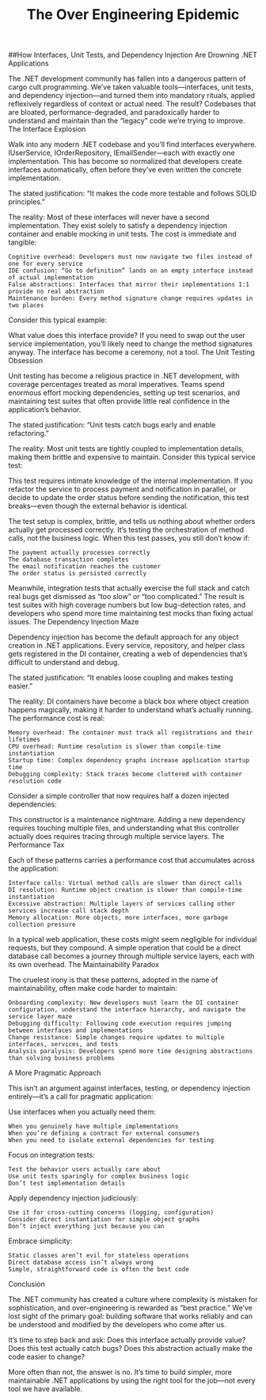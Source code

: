﻿---
layout: post
title: The Over Engineering Epidemic
---

##How Interfaces, Unit Tests, and Dependency Injection Are Drowning .NET Applications

The .NET development community has fallen into a dangerous pattern of cargo cult programming. We’ve taken valuable tools—interfaces, unit tests, and dependency injection—and turned them into mandatory rituals, applied reflexively regardless of context or actual need. The result? Codebases that are bloated, performance-degraded, and paradoxically harder to understand and maintain than the “legacy” code we’re trying to improve.
The Interface Explosion

Walk into any modern .NET codebase and you’ll find interfaces everywhere. IUserService, IOrderRepository, IEmailSender—each with exactly one implementation. This has become so normalized that developers create interfaces automatically, often before they’ve even written the concrete implementation.

The stated justification: “It makes the code more testable and follows SOLID principles.”

The reality: Most of these interfaces will never have a second implementation. They exist solely to satisfy a dependency injection container and enable mocking in unit tests. The cost is immediate and tangible:

    Cognitive overhead: Developers must now navigate two files instead of one for every service
    IDE confusion: “Go to definition” lands on an empty interface instead of actual implementation
    False abstractions: Interfaces that mirror their implementations 1:1 provide no real abstraction
    Maintenance burden: Every method signature change requires updates in two places

Consider this typical example:

What value does this interface provide? If you need to swap out the user service implementation, you’ll likely need to change the method signatures anyway. The interface has become a ceremony, not a tool.
The Unit Testing Obsession

Unit testing has become a religious practice in .NET development, with coverage percentages treated as moral imperatives. Teams spend enormous effort mocking dependencies, setting up test scenarios, and maintaining test suites that often provide little real confidence in the application’s behavior.

The stated justification: “Unit tests catch bugs early and enable refactoring.”

The reality: Most unit tests are tightly coupled to implementation details, making them brittle and expensive to maintain. Consider this typical service test:

This test requires intimate knowledge of the internal implementation. If you refactor the service to process payment and notification in parallel, or decide to update the order status before sending the notification, this test breaks—even though the external behavior is identical.

The test setup is complex, brittle, and tells us nothing about whether orders actually get processed correctly. It’s testing the orchestration of method calls, not the business logic. When this test passes, you still don’t know if:

    The payment actually processes correctly
    The database transaction completes
    The email notification reaches the customer
    The order status is persisted correctly

Meanwhile, integration tests that actually exercise the full stack and catch real bugs get dismissed as “too slow” or “too complicated.” The result is test suites with high coverage numbers but low bug-detection rates, and developers who spend more time maintaining test mocks than fixing actual issues.
The Dependency Injection Maze

Dependency injection has become the default approach for any object creation in .NET applications. Every service, repository, and helper class gets registered in the DI container, creating a web of dependencies that’s difficult to understand and debug.

The stated justification: “It enables loose coupling and makes testing easier.”

The reality: DI containers have become a black box where object creation happens magically, making it harder to understand what’s actually running. The performance cost is real:

    Memory overhead: The container must track all registrations and their lifetimes
    CPU overhead: Runtime resolution is slower than compile-time instantiation
    Startup time: Complex dependency graphs increase application startup time
    Debugging complexity: Stack traces become cluttered with container resolution code

Consider a simple controller that now requires half a dozen injected dependencies:

This constructor is a maintenance nightmare. Adding a new dependency requires touching multiple files, and understanding what this controller actually does requires tracing through multiple service layers.
The Performance Tax

Each of these patterns carries a performance cost that accumulates across the application:

    Interface calls: Virtual method calls are slower than direct calls
    DI resolution: Runtime object creation is slower than compile-time instantiation
    Excessive abstraction: Multiple layers of services calling other services increase call stack depth
    Memory allocation: More objects, more interfaces, more garbage collection pressure

In a typical web application, these costs might seem negligible for individual requests, but they compound. A simple operation that could be a direct database call becomes a journey through multiple service layers, each with its own overhead.
The Maintainability Paradox

The cruelest irony is that these patterns, adopted in the name of maintainability, often make code harder to maintain:

    Onboarding complexity: New developers must learn the DI container configuration, understand the interface hierarchy, and navigate the service layer maze
    Debugging difficulty: Following code execution requires jumping between interfaces and implementations
    Change resistance: Simple changes require updates to multiple interfaces, services, and tests
    Analysis paralysis: Developers spend more time designing abstractions than solving business problems

A More Pragmatic Approach

This isn’t an argument against interfaces, testing, or dependency injection entirely—it’s a call for pragmatic application:

Use interfaces when you actually need them:

    When you genuinely have multiple implementations
    When you’re defining a contract for external consumers
    When you need to isolate external dependencies for testing

Focus on integration tests:

    Test the behavior users actually care about
    Use unit tests sparingly for complex business logic
    Don’t test implementation details

Apply dependency injection judiciously:

    Use it for cross-cutting concerns (logging, configuration)
    Consider direct instantiation for simple object graphs
    Don’t inject everything just because you can

Embrace simplicity:

    Static classes aren’t evil for stateless operations
    Direct database access isn’t always wrong
    Simple, straightforward code is often the best code

Conclusion

The .NET community has created a culture where complexity is mistaken for sophistication, and over-engineering is rewarded as “best practice.” We’ve lost sight of the primary goal: building software that works reliably and can be understood and modified by the developers who come after us.

It’s time to step back and ask: Does this interface actually provide value? Does this test actually catch bugs? Does this abstraction actually make the code easier to change?

More often than not, the answer is no. It’s time to build simpler, more maintainable .NET applications by using the right tool for the job—not every tool we have available.